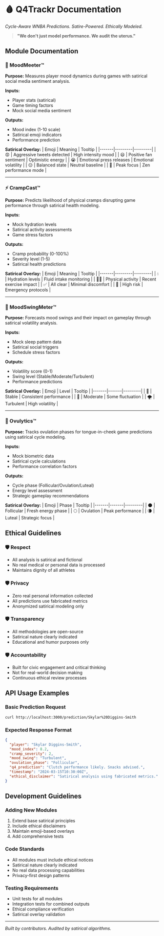 # 🩸 Q4Trackr Documentation

*Cycle-Aware WNBA Predictions. Satire-Powered. Ethically Modeled.*

> **"We don't just model performance. We audit the uterus."**

## Module Documentation

### 🧠 MoodMeeter™

**Purpose:** Measures player mood dynamics during games with satirical social media sentiment analysis.

**Inputs:**
- Player stats (satirical)
- Game timing factors
- Mock social media sentiment

**Outputs:**
- Mood index (1-10 scale)
- Satirical emoji indicators
- Performance prediction

**Satirical Overlay:**
| Emoji | Meaning | Tooltip |
|-------|---------|---------|
| 😡 | Aggressive tweets detected | High intensity mood |
| 😃 | Positive fan sentiment | Optimistic energy |
| 😭 | Emotional press releases | Emotional volatility |
| 😐 | Balanced state | Neutral baseline |
| 🧘 | Peak focus | Zen performance mode |

---

### ⚡ CrampCast™

**Purpose:** Predicts likelihood of physical cramps disrupting game performance through satirical health modeling.

**Inputs:**
- Mock hydration levels
- Satirical activity assessments
- Game stress factors

**Outputs:**
- Cramp probability (0-100%)
- Severity level (1-5)
- Satirical health predictions

**Satirical Overlay:**
| Emoji | Meaning | Tooltip |
|-------|---------|---------|
| 💧 | Hydration levels | Fluid intake monitoring |
| 🏃‍♀️ | Physical activity | Recent exercise impact |
| ✅ | All clear | Minimal discomfort |
| 🚨 | High risk | Emergency protocols |

---

### 🔄 MoodSwingMeter™

**Purpose:** Forecasts mood swings and their impact on gameplay through satirical volatility analysis.

**Inputs:**
- Mock sleep pattern data
- Satirical social triggers
- Schedule stress factors

**Outputs:**
- Volatility score (0-1)
- Swing level (Stable/Moderate/Turbulent)
- Performance predictions

**Satirical Overlay:**
| Emoji | Level | Tooltip |
|-------|-------|---------|
| 🌈 | Stable | Consistent performance |
| 🌊 | Moderate | Some fluctuation |
| 🌪️ | Turbulent | High volatility |

---

### 🥚 Ovulytics™

**Purpose:** Tracks ovulation phases for tongue-in-cheek game predictions using satirical cycle modeling.

**Inputs:**
- Mock biometric data
- Satirical cycle calculations
- Performance correlation factors

**Outputs:**
- Cycle phase (Follicular/Ovulation/Luteal)
- Energy level assessment
- Strategic gameplay recommendations

**Satirical Overlay:**
| Emoji | Phase | Tooltip |
|-------|-------|---------|
| 🌑 | Follicular | Fresh energy phase |
| 🌕 | Ovulation | Peak performance |
| 🌘 | Luteal | Strategic focus |

## Ethical Guidelines

### 🛡️ Respect
- All analysis is satirical and fictional
- No real medical or personal data is processed
- Maintains dignity of all athletes

### 🛡️ Privacy
- Zero real personal information collected
- All predictions use fabricated metrics
- Anonymized satirical modeling only

### 🛡️ Transparency
- All methodologies are open-source
- Satirical nature clearly indicated
- Educational and humor purposes only

### 🛡️ Accountability
- Built for civic engagement and critical thinking
- Not for real-world decision making
- Continuous ethical review processes

## API Usage Examples

### Basic Prediction Request
```bash
curl http://localhost:3000/prediction/Skylar%20Diggins-Smith
```

### Expected Response Format
```json
{
  "player": "Skylar Diggins-Smith",
  "mood_index": 8.2,
  "cramp_severity": 2,
  "mood_swing": "Turbulent", 
  "ovulation_phase": "Follicular",
  "q4_prediction": "Clutch performance likely. Snacks advised.",
  "timestamp": "2024-03-15T10:30:00Z",
  "ethical_disclaimer": "Satirical analysis using fabricated metrics."
}
```

## Development Guidelines

### Adding New Modules
1. Extend base satirical principles
2. Include ethical disclaimers
3. Maintain emoji-based overlays
4. Add comprehensive tests

### Code Standards
- All modules must include ethical notices
- Satirical nature clearly indicated
- No real data processing capabilities
- Privacy-first design patterns

### Testing Requirements
- Unit tests for all modules
- Integration tests for combined outputs
- Ethical compliance verification
- Satirical overlay validation

---

*Built by contributors. Audited by satirical algorithms.*